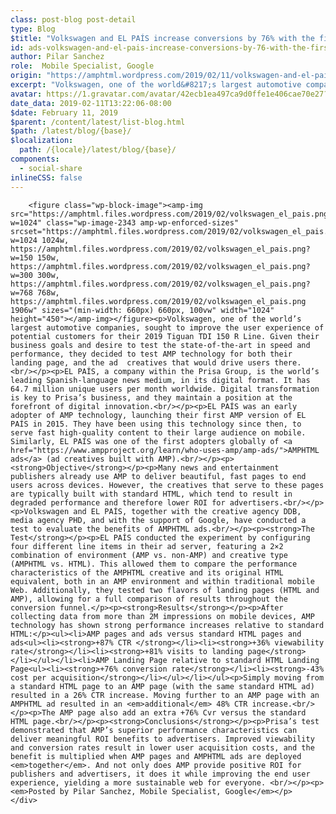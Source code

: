 ```yaml
---
class: post-blog post-detail
type: Blog
$title: "Volkswagen and EL PAÍS increase conversions by 76% with the first end-to-end AMP campaign"
id: ads-volkswagen-and-el-pais-increase-conversions-by-76-with-the-first-end-to-end-amp-campaign
author: Pilar Sanchez
role:  Mobile Specialist, Google
origin: "https://amphtml.wordpress.com/2019/02/11/volkswagen-and-el-pais-increase-conversions-by-76-with-the-first-end-to-end-amp-campaign/amp/"
excerpt: "Volkswagen, one of the world&#8217;s largest automotive companies, sought to improve the user experience of potential customers for their 2019 Tiguan TDI 150 R Line. Given their business goals and desire to test the state-of-the-art in speed and performance, they decided to test AMP technology for both their landing page, and the ad  creatives that [&#8230;]"
avatar: https://1.gravatar.com/avatar/42ecb1ea497ca9d0ffe1e406cae70e27?s=96&d=identicon&r=G
date_data: 2019-02-11T13:22:06-08:00
$date: February 11, 2019
$parent: /content/latest/list-blog.html
$path: /latest/blog/{base}/
$localization:
  path: /{locale}/latest/blog/{base}/
components:
  - social-share
inlineCSS: false
---
```


<div class="amp-wp-article-content">

		<figure class="wp-block-image"><amp-img src="https://amphtml.files.wordpress.com/2019/02/volkswagen_el_pais.png?w=1024" class="wp-image-2343 amp-wp-enforced-sizes" srcset="https://amphtml.files.wordpress.com/2019/02/volkswagen_el_pais.png?w=1024 1024w, https://amphtml.files.wordpress.com/2019/02/volkswagen_el_pais.png?w=150 150w, https://amphtml.files.wordpress.com/2019/02/volkswagen_el_pais.png?w=300 300w, https://amphtml.files.wordpress.com/2019/02/volkswagen_el_pais.png?w=768 768w, https://amphtml.files.wordpress.com/2019/02/volkswagen_el_pais.png 1906w" sizes="(min-width: 660px) 660px, 100vw" width="1024" height="450"></amp-img></figure><p>Volkswagen, one of the world’s largest automotive companies, sought to improve the user experience of potential customers for their 2019 Tiguan TDI 150 R Line. Given their business goals and desire to test the state-of-the-art in speed and performance, they decided to test AMP technology for both their landing page, and the ad  creatives that would drive users there. <br/></p><p>EL PAÍS, a company within the Prisa Group, is the world’s leading Spanish-language news medium, in its digital format. It has 64.7 million unique users per month worldwide. Digital transformation is key to Prisa’s business, and they maintain a position at the forefront of digital innovation.<br/></p><p>EL PAÍS was an early adopter of AMP technology, launching their first AMP version of EL PAÍS in 2015. They have been using this technology since then, to serve fast high-quality content to their large audience on mobile. Similarly, EL PAÍS was one of the first adopters globally of <a href="https://www.ampproject.org/learn/who-uses-amp/amp-ads/">AMPHTML ads</a> (ad creatives built with AMP).<br/></p><p><strong>Objective</strong></p><p>Many news and entertainment publishers already use AMP to deliver beautiful, fast pages to end users across devices. However, the creatives that serve to these pages are typically built with standard HTML, which tend to result in degraded performance and therefore lower ROI for advertisers.<br/></p><p>Volkswagen and EL PAÍS, together with the creative agency DDB, media agency PHD, and with the support of Google, have conducted a test to evaluate the benefits of AMPHTML ads.<br/></p><p><strong>The Test</strong></p><p>EL PAÍS conducted the experiment by configuring four different line items in their ad server, featuring a 2×2 combination of environment (AMP vs. non-AMP) and creative type (AMPHTML vs. HTML). This allowed them to compare the performance characteristics of the AMPHTML creative and its original HTML equivalent, both in an AMP environment and within traditional mobile Web. Additionally, they tested two flavors of landing pages (HTML and AMP), allowing for a full comparison of results throughout the conversion funnel.</p><p><strong>Results</strong></p><p>After collecting data from more than 2M impressions on mobile devices, AMP technology has shown strong performance increases relative to standard HTML:</p><ul><li>AMP pages and ads versus standard HTML pages and ads<ul><li><strong>+87% CTR </strong></li><li><strong>+36% viewability rate</strong></li><li><strong>+81% visits to landing page</strong></li></ul></li><li>AMP Landing Page relative to standard HTML Landing Page<ul><li><strong>+76% conversion rate</strong></li><li><strong>-43% cost per acquisition</strong></li></ul></li></ul><p>Simply moving from a standard HTML page to an AMP page (with the same standard HTML ad) resulted in a 26% CTR increase. Moving further to an AMP page with an AMPHTML ad resulted in an <em>additional</em> 48% CTR increase.<br/></p><p>The AMP page also add an extra +76% Cvr versus the standard HTML page.<br/></p><p><strong>Conclusions</strong></p><p>Prisa’s test demonstrated that AMP’s superior performance characteristics can deliver meaningful ROI benefits to advertisers. Improved viewability and conversion rates result in lower user acquisition costs, and the benefit is multiplied when AMP pages and AMPHTML ads are deployed <em>together</em>. And not only does AMP provide positive ROI for publishers and advertisers, it does it while improving the end user experience, yielding a more sustainable web for everyone. <br/></p><p><em>Posted by Pilar Sanchez, Mobile Specialist, Google</em></p>	</div>

	

</div>

